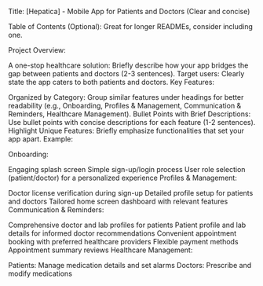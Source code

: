 Title:  [Hepatica] - Mobile App for Patients and Doctors (Clear and concise)

Table of Contents (Optional):  Great for longer READMEs, consider including one.

Project Overview:

A one-stop healthcare solution: Briefly describe how your app bridges the gap between patients and doctors (2-3 sentences).
Target users: Clearly state the app caters to both patients and doctors.
Key Features:

Organized by Category: Group similar features under headings for better readability (e.g., Onboarding, Profiles & Management, Communication & Reminders, Healthcare Management).
Bullet Points with Brief Descriptions: Use bullet points with concise descriptions for each feature (1-2 sentences).
Highlight Unique Features: Briefly emphasize functionalities that set your app apart.
Example:

Onboarding:

Engaging splash screen
Simple sign-up/login process
User role selection (patient/doctor) for a personalized experience
Profiles & Management:

Doctor license verification during sign-up
Detailed profile setup for patients and doctors
Tailored home screen dashboard with relevant features
Communication & Reminders:

Comprehensive doctor and lab profiles for patients
Patient profile and lab details for informed doctor recommendations
Convenient appointment booking with preferred healthcare providers
Flexible payment methods
Appointment summary reviews
Healthcare Management:

Patients: Manage medication details and set alarms
Doctors: Prescribe and modify medications
